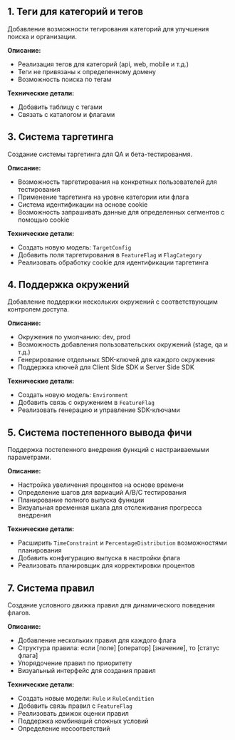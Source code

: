 ## 1. Теги для категорий и тегов

Добавление возможности тегирования категорий для улучшения поиска и организации.

**Описание:**

- Реализация тегов для категорий (api, web, mobile и т.д.)
- Теги не привязаны к определенному домену
- Возможность поиска по тегам

**Технические детали:**

- Добавить таблицу с тегами
- Связать с каталогом и флагами

## 3. Система таргетинга

Создание системы таргетинга для QA и бета-тестированмя.

**Описание:**

- Возможность таргетирования на конкретных пользователей для тестирования
- Применение таргетинга на уровне категории или флага
- Система идентификации на основе cookie
- Возможность запрашивать данные для определенных сегментов с помощью cookie

**Технические детали:**

- Создать новую модель: `TargetConfig`
- Добавить поля таргетирования в `FeatureFlag` и `FlagCategory`
- Реализовать обработку cookie для идентификации таргетинга

## 4. Поддержка окружений

Добавление поддержки нескольких окружений с соответствующим контролем доступа.

**Описание:**

- Окружения по умолчанию: dev, prod
- Возможность добавления пользовательских окружений (stage, qa и т.д.)
- Генерирование отдельных SDK-ключей для каждого окружения
- Поддержка ключей для Client Side SDK и Server Side SDK

**Технические детали:**

- Создать новую модель: `Environment`
- Добавить связь с окружением в `FeatureFlag`
- Реализовать генерацию и управление SDK-ключами

## 5. Система постепенного вывода фичи

Поддержка постепенного внедрения функций с настраиваемыми параметрами.

**Описание:**

- Настройка увеличения процентов на основе времени
- Определение шагов для вариаций A/B/C тестирования
- Планирование полного выпуска функции
- Визуальная временная шкала для отслеживания прогресса внедрения

**Технические детали:**

- Расширить `TimeConstraint` и `PercentageDistribution` возможностями планирования
- Добавить конфигурацию выпуска в настройки флага
- Реализовать планировщик для корректировки процентов

## 7. Система правил

Создание условного движка правил для динамического поведения флагов.

**Описание:**

- Добавление нескольких правил для каждого флага
- Структура правила: если [поле] [оператор] [значение], то [статус флага]
- Упорядочение правил по приоритету
- Визуальный интерфейс для создания правил

**Технические детали:**

- Создать новые модели: `Rule` и `RuleCondition`
- Добавить связь правил с `FeatureFlag`
- Реализовать движок оценки правил
- Поддержка комбинаций сложных условий
- Определение несоответствий
